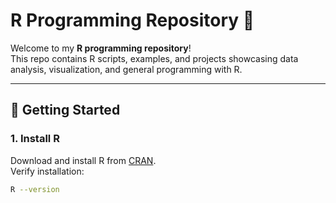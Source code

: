 # R Programming Repository 🎯

Welcome to my **R programming repository**!  
This repo contains R scripts, examples, and projects showcasing data analysis, visualization, and general programming with R.

---

## 🚀 Getting Started

### 1. Install R
Download and install R from [CRAN](https://cran.r-project.org/).  
Verify installation:
```bash
R --version
```
